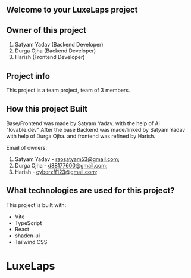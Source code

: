 ## Welcome to your LuxeLaps project

## Owner of this project
1. Satyam Yadav (Backend Developer)
2. Durga Ojha  (Backend Developer)
3. Harish (Frontend Developer)



## Project info
This project is a team project, team of 3 members.

## How this project Built
Base/Frontend was made by Satyam Yadav. with the help of AI "lovable.dev"
After the base
Backend was made/linked by Satyam Yadav with help of  Durga Ojha.
and frontend was refined by Harish.

Email of owners:
1. Satyam Yadav - raosatyam53@gmail.com;
2. Durga Ojha - d88177600@gmail.com;
3. Harish - cyberzff123@gmail.com;




## What technologies are used for this project?

This project is built with:

- Vite
- TypeScript
- React
- shadcn-ui
- Tailwind CSS


# LuxeLaps
